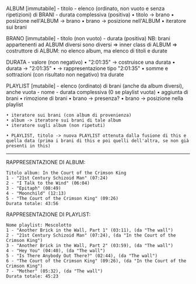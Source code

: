 ALBUM [immutabile]
    - titolo
    - elenco (ordinato, non vuoto e senza ripetizioni) di BRANI
    - durata complessiva (positiva)
    • titolo -> brano
    • posizione nell'ALBUM -> brano
    • brano -> posizione nell'ALBUM
    • iteratore sui brani

BRANO [immutabile]
    - titolo (non vuoto)
    - durata (positiva)
    NB: brani appartenenti ad ALBUM diversi sono diversi
        => inner class di ALBUM
            => costruttore di ALBUM: no elenco album, ma elenco di titoli e durate 

DURATA 
    - valore (non negativo)
    • "2:01:35" -> costruisce una durata
    • durata -> "2:01:35"
    • -> rappresentazione tipo "2:01:35"
    • somme e sottrazioni (con risultato non negativo) tra durate

PLAYLIST [mutabile]
    - elenco (ordinato) di brani (anche da album diversi), anche vuota
    - nome
    - durata complessiva (0 se playlist vuota)
    • aggiunta di brani
    • rimozione di brani
    • brano -> presenza?
    • brano -> posizione nella playlist

    • iteratore sui brani (con album di provenienza)
    • album -> iteratore sui brani di tale album
    • iteratore sugli album (non ripetuti)

    • PLAYLIST, titolo -> nuova PLAYLIST ottenuta dalla fusione di this e quella data (prima i brani di this e poi quelli dell'altra, se non già presenti in this)


---
RAPPRESENTAZIONE DI ALBUM:

    Titolo album: In the Court of the Crimson King
    1 - "21st Century Schizoid Man" (07:24)
    2 - "I Talk to the Wind" (06:04)
    3 - "Epitaph" (08:49)
    4 - "Moonchild" (12:13)
    5 - "The Court of the Crimson King" (09:26)
    Durata totale: 43:56

RAPPRESENTAZIONE DI PLAYLIST:

    Nome playlist: Mescolotto
    1 - "Another Brick in the Wall, Part 1" (03:11), (da "The wall")
    2 - "21st Century Schizoid Man" (07:24), (da "In the Court of the Crimson King")
    3 - "Another Brick in the Wall, Part 2" (03:59), (da "The wall")
    4 - "Hey You" (04:40), (da "The wall")
    5 - "Is There Anybody Out There?" (02:44), (da "The wall")
    6 - "The Court of the Crimson King" (09:26), (da "In the Court of the Crimson King")
    7 - "Mother" (05:32), (da "The wall")
    Durata totale: 45:23